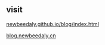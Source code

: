 ## visit

[newbeedaly.github.io/blog/index.html](newbeedaly.github.io/blog/index.html)

[blog.newbeedaly.cn](http://blog.newbeedaly.cn/index.html)
